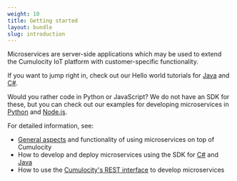 ```yaml
---
weight: 10
title: Getting started
layout: bundle
slug: introduction
---
```


Microservices are server-side applications which may be used to extend the Cumulocity IoT platform with customer-specific functionality.

If you want to jump right in, check out our Hello world tutorials for [Java](/microservice-sdk/java#java-microservice) and [C#](/microservice-sdk/cs#hello-world-basic).

Would you rather code in Python or JavaScript?
We do not have an SDK for these, but you can check out our examples for developing microservices in [Python](/microservice-sdk/http#hello-microservice-python) and [Node.js](/microservice-sdk/http#microservice-nodejs).

For detailed information, see:

* [General aspects](/microservice-sdk/concept) and functionality of using microservices on top of Cumulocity
* How to develop and deploy microservices using the SDK for [C#](/microservice-sdk/cs) and [Java](/microservice-sdk/java)
* How to use the [Cumulocity's REST interface](/microservice-sdk/rest) to develop microservices
